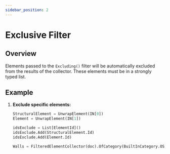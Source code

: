```yaml
---
sidebar_position: 2
---
```


# Exclusive Filter

## Overview
Elements passed to the `Excluding()` filter will be automatically excluded from the results of the collector. These elements must be in a strongly typed list.

## Example
1. **Exclude specific elements:**
    ```python
    StructuralElement = UnwrapElement(IN[0])
    Element = UnwrapElement(IN[1])

    idsExclude = List[ElementId]()
    idsExclude.Add(StructuralElement.Id)
    idsExclude.Add(Element.Id)

    Walls = FilteredElementCollector(doc).OfCategory(BuiltInCategory.OST_Walls).Excluding(idsExclude).ToElements()
    ```
